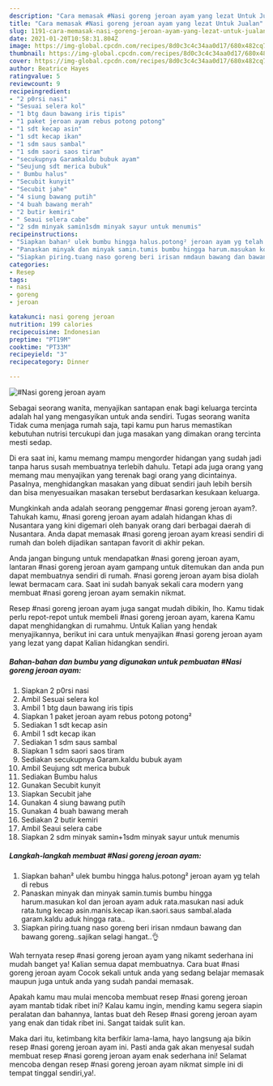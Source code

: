 ```yaml
---
description: "Cara memasak #Nasi goreng jeroan ayam yang lezat Untuk Jualan"
title: "Cara memasak #Nasi goreng jeroan ayam yang lezat Untuk Jualan"
slug: 1191-cara-memasak-nasi-goreng-jeroan-ayam-yang-lezat-untuk-jualan
date: 2021-01-20T10:58:31.804Z
image: https://img-global.cpcdn.com/recipes/8d0c3c4c34aa0d17/680x482cq70/nasi-goreng-jeroan-ayam-foto-resep-utama.jpg
thumbnail: https://img-global.cpcdn.com/recipes/8d0c3c4c34aa0d17/680x482cq70/nasi-goreng-jeroan-ayam-foto-resep-utama.jpg
cover: https://img-global.cpcdn.com/recipes/8d0c3c4c34aa0d17/680x482cq70/nasi-goreng-jeroan-ayam-foto-resep-utama.jpg
author: Beatrice Hayes
ratingvalue: 5
reviewcount: 9
recipeingredient:
- "2 p0rsi nasi"
- "Sesuai selera kol"
- "1 btg daun bawang iris tipis"
- "1 paket jeroan ayam rebus potong potong"
- "1 sdt kecap asin"
- "1 sdt kecap ikan"
- "1 sdm saus sambal"
- "1 sdm saori saos tiram"
- "secukupnya Garamkaldu bubuk ayam"
- "Seujung sdt merica bubuk"
- " Bumbu halus"
- "Secubit kunyit"
- "Secubit jahe"
- "4 siung bawang putih"
- "4 buah bawang merah"
- "2 butir kemiri"
- " Seaui selera cabe"
- "2 sdm minyak samin1sdm minyak sayur untuk menumis"
recipeinstructions:
- "Siapkan bahan² ulek bumbu hingga halus.potong² jeroan ayam yg telah di rebus"
- "Panaskan minyak dan minyak samin.tumis bumbu hingga harum.masukan kol dan jeroan ayam aduk rata.masukan nasi aduk rata.tung kecap asin.manis.kecap ikan.saori.saus sambal.alada garam.kaldu aduk hingga rata.."
- "Siapkan piring.tuang naso goreng beri irisan nmdaun bawang dan bawang goreng..sajikan selagi hangat..👌"
categories:
- Resep
tags:
- nasi
- goreng
- jeroan

katakunci: nasi goreng jeroan 
nutrition: 199 calories
recipecuisine: Indonesian
preptime: "PT19M"
cooktime: "PT33M"
recipeyield: "3"
recipecategory: Dinner

---
```



![#Nasi goreng jeroan ayam](https://img-global.cpcdn.com/recipes/8d0c3c4c34aa0d17/680x482cq70/nasi-goreng-jeroan-ayam-foto-resep-utama.jpg)

Sebagai seorang wanita, menyajikan santapan enak bagi keluarga tercinta adalah hal yang mengasyikan untuk anda sendiri. Tugas seorang  wanita Tidak cuma menjaga rumah saja, tapi kamu pun harus memastikan kebutuhan nutrisi tercukupi dan juga masakan yang dimakan orang tercinta mesti sedap.

Di era  saat ini, kamu memang mampu mengorder hidangan yang sudah jadi tanpa harus susah membuatnya terlebih dahulu. Tetapi ada juga orang yang memang mau menyajikan yang terenak bagi orang yang dicintainya. Pasalnya, menghidangkan masakan yang dibuat sendiri jauh lebih bersih dan bisa menyesuaikan masakan tersebut berdasarkan kesukaan keluarga. 



Mungkinkah anda adalah seorang penggemar #nasi goreng jeroan ayam?. Tahukah kamu, #nasi goreng jeroan ayam adalah hidangan khas di Nusantara yang kini digemari oleh banyak orang dari berbagai daerah di Nusantara. Anda dapat memasak #nasi goreng jeroan ayam kreasi sendiri di rumah dan boleh dijadikan santapan favorit di akhir pekan.

Anda jangan bingung untuk mendapatkan #nasi goreng jeroan ayam, lantaran #nasi goreng jeroan ayam gampang untuk ditemukan dan anda pun dapat membuatnya sendiri di rumah. #nasi goreng jeroan ayam bisa diolah lewat bermacam cara. Saat ini sudah banyak sekali cara modern yang membuat #nasi goreng jeroan ayam semakin nikmat.

Resep #nasi goreng jeroan ayam juga sangat mudah dibikin, lho. Kamu tidak perlu repot-repot untuk membeli #nasi goreng jeroan ayam, karena Kamu dapat menghidangkan di rumahmu. Untuk Kalian yang hendak menyajikannya, berikut ini cara untuk menyajikan #nasi goreng jeroan ayam yang lezat yang dapat Kalian hidangkan sendiri.

<!--inarticleads1-->

##### Bahan-bahan dan bumbu yang digunakan untuk pembuatan #Nasi goreng jeroan ayam:

1. Siapkan 2 p0rsi nasi
1. Ambil Sesuai selera kol
1. Ambil 1 btg daun bawang iris tipis
1. Siapkan 1 paket jeroan ayam rebus potong potong²
1. Sediakan 1 sdt kecap asin
1. Ambil 1 sdt kecap ikan
1. Sediakan 1 sdm saus sambal
1. Siapkan 1 sdm saori saos tiram
1. Sediakan secukupnya Garam.kaldu bubuk ayam
1. Ambil Seujung sdt merica bubuk
1. Sediakan  Bumbu halus
1. Gunakan Secubit kunyit
1. Siapkan Secubit jahe
1. Gunakan 4 siung bawang putih
1. Gunakan 4 buah bawang merah
1. Sediakan 2 butir kemiri
1. Ambil  Seaui selera cabe
1. Siapkan 2 sdm minyak samin+1sdm minyak sayur untuk menumis




<!--inarticleads2-->

##### Langkah-langkah membuat #Nasi goreng jeroan ayam:

1. Siapkan bahan² ulek bumbu hingga halus.potong² jeroan ayam yg telah di rebus
1. Panaskan minyak dan minyak samin.tumis bumbu hingga harum.masukan kol dan jeroan ayam aduk rata.masukan nasi aduk rata.tung kecap asin.manis.kecap ikan.saori.saus sambal.alada garam.kaldu aduk hingga rata..
1. Siapkan piring.tuang naso goreng beri irisan nmdaun bawang dan bawang goreng..sajikan selagi hangat..👌




Wah ternyata resep #nasi goreng jeroan ayam yang nikamt sederhana ini mudah banget ya! Kalian semua dapat membuatnya. Cara buat #nasi goreng jeroan ayam Cocok sekali untuk anda yang sedang belajar memasak maupun juga untuk anda yang sudah pandai memasak.

Apakah kamu mau mulai mencoba membuat resep #nasi goreng jeroan ayam mantab tidak ribet ini? Kalau kamu ingin, mending kamu segera siapin peralatan dan bahannya, lantas buat deh Resep #nasi goreng jeroan ayam yang enak dan tidak ribet ini. Sangat taidak sulit kan. 

Maka dari itu, ketimbang kita berfikir lama-lama, hayo langsung aja bikin resep #nasi goreng jeroan ayam ini. Pasti anda gak akan menyesal sudah membuat resep #nasi goreng jeroan ayam enak sederhana ini! Selamat mencoba dengan resep #nasi goreng jeroan ayam nikmat simple ini di tempat tinggal sendiri,ya!.

